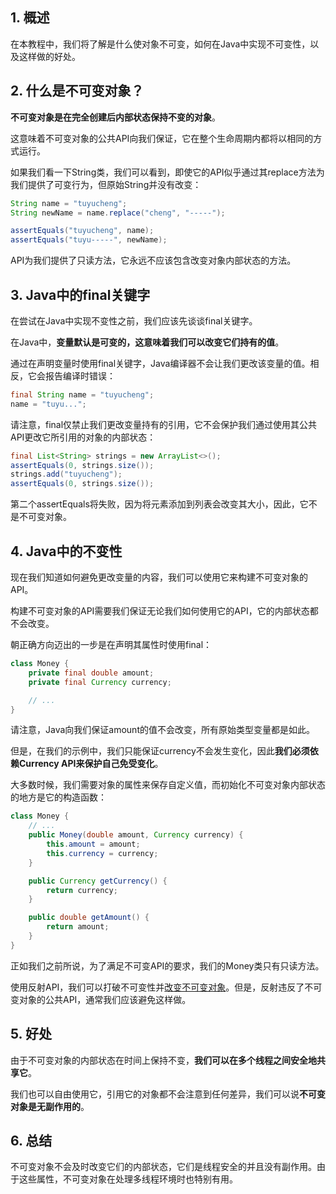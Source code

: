 ## 1. 概述

在本教程中，我们将了解是什么使对象不可变，如何在Java中实现不可变性，以及这样做的好处。

## 2. 什么是不可变对象？

**不可变对象是在完全创建后内部状态保持不变的对象**。

这意味着不可变对象的公共API向我们保证，它在整个生命周期内都将以相同的方式运行。

如果我们看一下String类，我们可以看到，即使它的API似乎通过其replace方法为我们提供了可变行为，但原始String并没有改变：

```java
String name = "tuyucheng";
String newName = name.replace("cheng", "-----");

assertEquals("tuyucheng", name);
assertEquals("tuyu-----", newName);
```

API为我们提供了只读方法，它永远不应该包含改变对象内部状态的方法。

## 3. Java中的final关键字

在尝试在Java中实现不变性之前，我们应该先谈谈final关键字。

在Java中，**变量默认是可变的，这意味着我们可以改变它们持有的值**。

通过在声明变量时使用final关键字，Java编译器不会让我们更改该变量的值。相反，它会报告编译时错误：

```java
final String name = "tuyucheng";
name = "tuyu...";
```

请注意，final仅禁止我们更改变量持有的引用，它不会保护我们通过使用其公共API更改它所引用的对象的内部状态：

```java
final List<String> strings = new ArrayList<>();
assertEquals(0, strings.size());
strings.add("tuyucheng");
assertEquals(0, strings.size());
```

第二个assertEquals将失败，因为将元素添加到列表会改变其大小，因此，它不是不可变对象。

## 4. Java中的不变性

现在我们知道如何避免更改变量的内容，我们可以使用它来构建不可变对象的API。

构建不可变对象的API需要我们保证无论我们如何使用它的API，它的内部状态都不会改变。

朝正确方向迈出的一步是在声明其属性时使用final：

```java
class Money {
    private final double amount;
    private final Currency currency;

    // ...
}
```

请注意，Java向我们保证amount的值不会改变，所有原始类型变量都是如此。

但是，在我们的示例中，我们只能保证currency不会发生变化，因此**我们必须依赖Currency API来保护自己免受变化**。

大多数时候，我们需要对象的属性来保存自定义值，而初始化不可变对象内部状态的地方是它的构造函数：

```java
class Money {
    // ...
    public Money(double amount, Currency currency) {
        this.amount = amount;
        this.currency = currency;
    }

    public Currency getCurrency() {
        return currency;
    }

    public double getAmount() {
        return amount;
    }
}
```

正如我们之前所说，为了满足不可变API的要求，我们的Money类只有只读方法。

使用反射API，我们可以打破不可变性并[改变不可变对象](https://stackoverflow.com/questions/20945049/is-a-java-string-really-immutable)。但是，反射违反了不可变对象的公共API，通常我们应该避免这样做。

## 5. 好处

由于不可变对象的内部状态在时间上保持不变，**我们可以在多个线程之间安全地共享它**。

我们也可以自由使用它，引用它的对象都不会注意到任何差异，我们可以说**不可变对象是无副作用的**。

## 6. 总结

不可变对象不会及时改变它们的内部状态，它们是线程安全的并且没有副作用。由于这些属性，不可变对象在处理多线程环境时也特别有用。